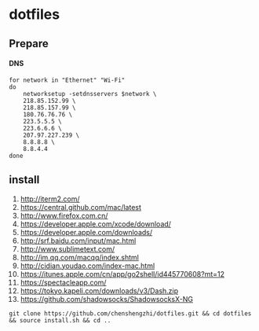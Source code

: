# dotfiles


## Prepare

#### DNS

```
for network in "Ethernet" "Wi-Fi"
do
	networksetup -setdnsservers $network \
	218.85.152.99 \
	218.85.157.99 \
	180.76.76.76 \
	223.5.5.5 \
	223.6.6.6 \
	207.97.227.239 \
	8.8.8.8 \
	8.8.4.4
done	
```

## install

1. http://iterm2.com/
2. https://central.github.com/mac/latest
3. http://www.firefox.com.cn/
4. https://developer.apple.com/xcode/download/
5. https://developer.apple.com/downloads/
6. http://srf.baidu.com/input/mac.html
7. http://www.sublimetext.com/
8. http://im.qq.com/macqq/index.shtml
9. http://cidian.youdao.com/index-mac.html
10. https://itunes.apple.com/cn/app/go2shell/id445770608?mt=12
11. https://spectacleapp.com/
12. https://tokyo.kapeli.com/downloads/v3/Dash.zip
13. https://github.com/shadowsocks/ShadowsocksX-NG

```
git clone https://github.com/chenshengzhi/dotfiles.git && cd dotfiles && source install.sh && cd ..
```

